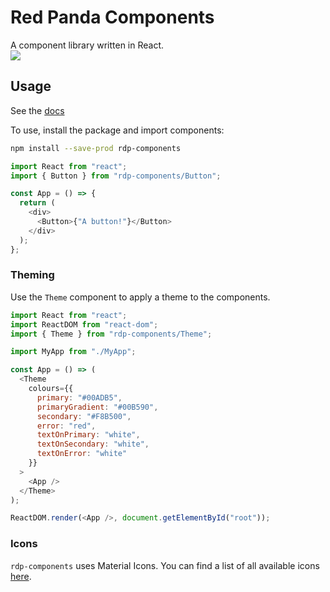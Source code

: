 # Red Panda Components

A component library written in React.  
![](https://github.com/matt-clarson/rdp-components/workflows/CI/badge.svg)

## Usage

See the [docs](https://matt-clarson.github.io/rdp-components)

To use, install the package and import components:

```bash
npm install --save-prod rdp-components
```

```javascript
import React from "react";
import { Button } from "rdp-components/Button";

const App = () => {
  return (
    <div>
      <Button>{"A button!"}</Button>
    </div>
  );
};
```

### Theming

Use the `Theme` component to apply a theme to the components.

```javascript
import React from "react";
import ReactDOM from "react-dom";
import { Theme } from "rdp-components/Theme";

import MyApp from "./MyApp";

const App = () => (
  <Theme
    colours={{
      primary: "#00ADB5",
      primaryGradient: "#00B590",
      secondary: "#F8B500",
      error: "red",
      textOnPrimary: "white",
      textOnSecondary: "white",
      textOnError: "white"
    }}
  >
    <App />
  </Theme>
);

ReactDOM.render(<App />, document.getElementById("root"));
```

### Icons

`rdp-components` uses Material Icons. You can find a list of all available icons [here](https://material.io/resources/icons/?style=baseline).
